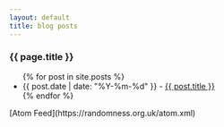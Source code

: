 ```yaml
---
layout: default
title: blog posts
---
```


### {{ page.title }} ###

<ul>
{% for post in site.posts %}
  <li>
  {{ post.date | date: "%Y-%m-%d" }} - <a href="{{ post.url }}">{{ post.title }}</a>
  </li>
{% endfor %}

</ul>
[Atom Feed](https://randomness.org.uk/atom.xml)
